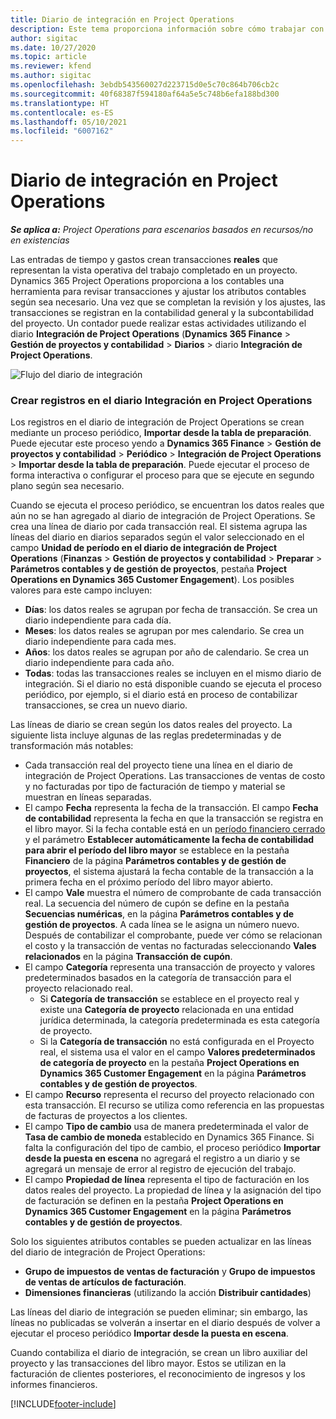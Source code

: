 ```yaml
---
title: Diario de integración en Project Operations
description: Este tema proporciona información sobre cómo trabajar con el diario de integración en Project Operations.
author: sigitac
ms.date: 10/27/2020
ms.topic: article
ms.reviewer: kfend
ms.author: sigitac
ms.openlocfilehash: 3ebdb543560027d223715d0e5c70c864b706cb2c
ms.sourcegitcommit: 40f68387f594180af64a5e5c748b6efa188bd300
ms.translationtype: HT
ms.contentlocale: es-ES
ms.lasthandoff: 05/10/2021
ms.locfileid: "6007162"
---
```

# <a name="integration-journal-in-project-operations"></a>Diario de integración en Project Operations

_**Se aplica a:** Project Operations para escenarios basados en recursos/no en existencias_

Las entradas de tiempo y gastos crean transacciones **reales** que representan la vista operativa del trabajo completado en un proyecto. Dynamics 365 Project Operations proporciona a los contables una herramienta para revisar transacciones y ajustar los atributos contables según sea necesario. Una vez que se completan la revisión y los ajustes, las transacciones se registran en la contabilidad general y la subcontabilidad del proyecto. Un contador puede realizar estas actividades utilizando el diario **Integración de Project Operations** (**Dynamics 365 Finance** > **Gestión de proyectos y contabilidad** > **Diarios** > diario **Integración de Project Operations**.

![Flujo del diario de integración](./media/IntegrationJournal.png)

### <a name="create-records-in-the-project-operations-integration-journal"></a>Crear registros en el diario Integración en Project Operations

Los registros en el diario de integración de Project Operations se crean mediante un proceso periódico, **Importar desde la tabla de preparación**. Puede ejecutar este proceso yendo a **Dynamics 365 Finance** > **Gestión de proyectos y contabilidad** > **Periódico** > **Integración de Project Operations** > **Importar desde la tabla de preparación**. Puede ejecutar el proceso de forma interactiva o configurar el proceso para que se ejecute en segundo plano según sea necesario.

Cuando se ejecuta el proceso periódico, se encuentran los datos reales que aún no se han agregado al diario de integración de Project Operations. Se crea una línea de diario por cada transacción real.
El sistema agrupa las líneas del diario en diarios separados según el valor seleccionado en el campo **Unidad de período en el diario de integración de Project Operations** (**Finanzas** > **Gestión de proyectos y contabilidad** > **Preparar** > **Parámetros contables y de gestión de proyectos**, pestaña **Project Operations en Dynamics 365 Customer Engagement**). Los posibles valores para este campo incluyen:

  - **Días**: los datos reales se agrupan por fecha de transacción. Se crea un diario independiente para cada día.
  - **Meses**: los datos reales se agrupan por mes calendario. Se crea un diario independiente para cada mes.
  - **Años**: los datos reales se agrupan por año de calendario. Se crea un diario independiente para cada año.
  - **Todas**: todas las transacciones reales se incluyen en el mismo diario de integración. Si el diario no está disponible cuando se ejecuta el proceso periódico, por ejemplo, si el diario está en proceso de contabilizar transacciones, se crea un nuevo diario.

Las líneas de diario se crean según los datos reales del proyecto. La siguiente lista incluye algunas de las reglas predeterminadas y de transformación más notables:

  - Cada transacción real del proyecto tiene una línea en el diario de integración de Project Operations. Las transacciones de ventas de costo y no facturadas por tipo de facturación de tiempo y material se muestran en líneas separadas.
  - El campo **Fecha** representa la fecha de la transacción. El campo **Fecha de contabilidad** representa la fecha en que la transacción se registra en el libro mayor. Si la fecha contable está en un [período financiero cerrado](/dynamics365/finance/general-ledger/close-general-ledger-at-period-end) y el parámetro **Establecer automáticamente la fecha de contabilidad para abrir el período del libro mayor** se establece en la pestaña **Financiero** de la página **Parámetros contables y de gestión de proyectos**, el sistema ajustará la fecha contable de la transacción a la primera fecha en el próximo período del libro mayor abierto.
  - El campo **Vale** muestra el número de comprobante de cada transacción real. La secuencia del número de cupón se define en la pestaña **Secuencias numéricas**, en la página **Parámetros contables y de gestión de proyectos**. A cada línea se le asigna un número nuevo. Después de contabilizar el comprobante, puede ver cómo se relacionan el costo y la transacción de ventas no facturadas seleccionando **Vales relacionados** en la página **Transacción de cupón**.
  - El campo **Categoría** representa una transacción de proyecto y valores predeterminados basados en la categoría de transacción para el proyecto relacionado real.
    - Si **Categoría de transacción** se establece en el proyecto real y existe una **Categoría de proyecto** relacionada en una entidad jurídica determinada, la categoría predeterminada es esta categoría de proyecto.
    - Si la **Categoría de transacción** no está configurada en el Proyecto real, el sistema usa el valor en el campo **Valores predeterminados de categoría de proyecto** en la pestaña **Project Operations en Dynamics 365 Customer Engagement** en la página **Parámetros contables y de gestión de proyectos**.
  - El campo **Recurso** representa el recurso del proyecto relacionado con esta transacción. El recurso se utiliza como referencia en las propuestas de facturas de proyectos a los clientes.
  - El campo **Tipo de cambio** usa de manera predeterminada el valor de **Tasa de cambio de moneda** establecido en Dynamics 365 Finance. Si falta la configuración del tipo de cambio, el proceso periódico **Importar desde la puesta en escena** no agregará el registro a un diario y se agregará un mensaje de error al registro de ejecución del trabajo.
  - El campo **Propiedad de línea** representa el tipo de facturación en los datos reales del proyecto. La propiedad de línea y la asignación del tipo de facturación se definen en la pestaña **Project Operations en Dynamics 365 Customer Engagement** en la página **Parámetros contables y de gestión de proyectos**.

Solo los siguientes atributos contables se pueden actualizar en las líneas del diario de integración de Project Operations:

- **Grupo de impuestos de ventas de facturación** y **Grupo de impuestos de ventas de artículos de facturación**.
- **Dimensiones financieras** (utilizando la acción **Distribuir cantidades**)

Las líneas del diario de integración se pueden eliminar; sin embargo, las líneas no publicadas se volverán a insertar en el diario después de volver a ejecutar el proceso periódico **Importar desde la puesta en escena**.

Cuando contabiliza el diario de integración, se crean un libro auxiliar del proyecto y las transacciones del libro mayor. Estos se utilizan en la facturación de clientes posteriores, el reconocimiento de ingresos y los informes financieros.


[!INCLUDE[footer-include](../includes/footer-banner.md)]